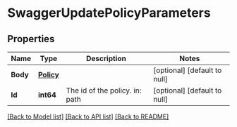# SwaggerUpdatePolicyParameters

## Properties
Name | Type | Description | Notes
------------ | ------------- | ------------- | -------------
**Body** | [**Policy**](policy.md) |  | [optional] [default to null]
**Id** | **int64** | The id of the policy. in: path | [optional] [default to null]

[[Back to Model list]](../README.md#documentation-for-models) [[Back to API list]](../README.md#documentation-for-api-endpoints) [[Back to README]](../README.md)


